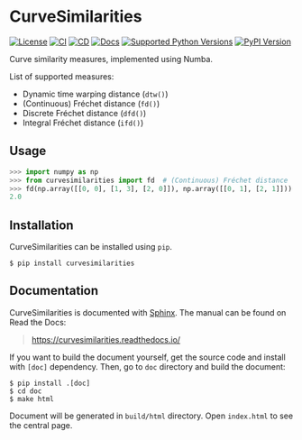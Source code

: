 # CurveSimilarities

[![License](https://img.shields.io/github/license/JSS95/curvesimilarities)](https://github.com/JSS95/curvesimilarities/blob/master/LICENSE)
[![CI](https://github.com/JSS95/curvesimilarities/actions/workflows/ci.yml/badge.svg)](https://github.com/JSS95/curvesimilarities/actions/workflows/ci.yml)
[![CD](https://github.com/JSS95/curvesimilarities/actions/workflows/cd.yml/badge.svg)](https://github.com/JSS95/curvesimilarities/actions/workflows/cd.yml)
[![Docs](https://readthedocs.org/projects/curvesimilarities/badge/?version=latest)](https://curvesimilarities.readthedocs.io/en/latest/?badge=latest)
[![Supported Python Versions](https://img.shields.io/pypi/pyversions/curvesimilarities.svg)](https://pypi.python.org/pypi/curvesimilarities/)
[![PyPI Version](https://img.shields.io/pypi/v/curvesimilarities.svg)](https://pypi.python.org/pypi/curvesimilarities/)

Curve similarity measures, implemented using Numba.

List of supported measures:
- Dynamic time warping distance (`dtw()`)
- (Continuous) Fréchet distance (`fd()`)
- Discrete Fréchet distance (`dfd()`)
- Integral Fréchet distance (`ifd()`)

## Usage

```python
>>> import numpy as np
>>> from curvesimilarities import fd  # (Continuous) Fréchet distance
>>> fd(np.array([[0, 0], [1, 3], [2, 0]]), np.array([[0, 1], [2, 1]]))
2.0
```

## Installation

CurveSimilarities can be installed using `pip`.

```
$ pip install curvesimilarities
```

## Documentation

CurveSimilarities is documented with [Sphinx](https://pypi.org/project/Sphinx/).
The manual can be found on Read the Docs:

> https://curvesimilarities.readthedocs.io/

If you want to build the document yourself, get the source code and install with `[doc]` dependency.
Then, go to `doc` directory and build the document:

```
$ pip install .[doc]
$ cd doc
$ make html
```

Document will be generated in `build/html` directory. Open `index.html` to see the central page.
